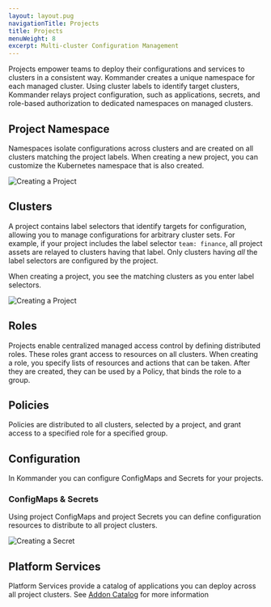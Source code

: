 ```yaml
---
layout: layout.pug
navigationTitle: Projects
title: Projects
menuWeight: 8
excerpt: Multi-cluster Configuration Management
---
```


Projects empower teams to deploy their configurations and services to clusters in a consistent way. Kommander creates a unique namespace for each managed cluster. Using cluster labels to identify target clusters, Kommander relays project configuration, such as applications, secrets, and role-based authorization to dedicated namespaces on managed clusters.

## Project Namespace

Namespaces isolate configurations across clusters and are created on all clusters matching the project labels. When creating a new project, you can customize the Kubernetes namespace that is also created.

![Creating a Project](/ksphere/kommander/1.0/img/project-create.png)

## Clusters

A project contains label selectors that identify targets for configuration, allowing you to manage configurations for arbitrary cluster sets. For example, if your project includes the label selector `team: finance`, all project assets are relayed to clusters having that label. Only clusters having _all_ the label selectors are configured by the project.

When creating a project, you see the matching clusters as you enter label selectors.

![Creating a Project](/ksphere/kommander/1.0/img/project-create-labels.png)

## Roles

Projects enable centralized managed access control by defining distributed roles. These roles grant access to resources on all clusters. When creating a role, you specify lists of resources and actions that can be taken. After they are created, they can be used by a Policy, that binds the role to a group.

## Policies

Policies are distributed to all clusters, selected by a project, and grant access to a specified role for a specified group.

## Configuration

In Kommander you can configure ConfigMaps and Secrets for your projects.

### ConfigMaps & Secrets

Using project ConfigMaps and project Secrets you can define configuration resources to distribute to all project clusters.

![Creating a Secret](/ksphere/kommander/1.0/img/project-secret-create.png)

## Platform Services

Platform Services provide a catalog of applications you can deploy across all project clusters. See [Addon Catalog](/ksphere/kommander/latest/projects/addon-catalog) for more information
